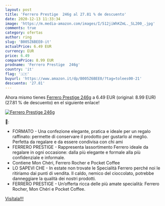 ```yaml
---
layout: post
title: 'Ferrero Prestige  246g al 27.81 % de descuento'
date: 2020-12-13 11:33:34
image: 'https://m.media-amazon.com/images/I/512jiWhKZmL._SL200_.jpg'
comments: true
category: ofertas
author: ring
slug: 'B005Z6BEE0-it'
actualPrice: 6.49 EUR
currency: EUR
price: 6.49
comparePrice: 8.99 EUR
prodname: 'Ferrero Prestige  246g'
country: 'it'
flag: '🇮🇹'
buyurl: 'https://www.amazon.it/dp/B005Z6BEE0/?tag=tolees00-21'
descuento: '27.81'
---
```


Ahora mismo tienes [Ferrero Prestige  246g](https://www.amazon.it/dp/B005Z6BEE0/?tag=tolees00-21) a 6.49 EUR (original: 8.99 EUR) (27.81 %  de descuento) en el siguiente enlace!

[![Ferrero Prestige  246g](https://m.media-amazon.com/images/I/512jiWhKZmL._SL200_.jpg)](https://www.amazon.it/dp/B005Z6BEE0/?tag=tolees00-21)

🔎:

- FORMATO - Una confezione elegante, pratica e ideale per un regalo raffinato: permette di conservare il prodotto per gustarlo al meglio. Perfetta da regalare e da essere condivisa con chi ami
- FERRERO PRESTIGE - Rappresenta lassortimento Ferrero ideale da regalare in ogni occasione: dalla più elegante e formale alla più confidenziale e informale.
- Contiene Mon Chéri, Ferrero Rocher e Pocket Coffee
- LO SAPEVI CHE - In estate non trovate le Specialità Ferrero perché noi le ritiriamo dai punti di vendita. Il caldo, nemico del cioccolato, potrebbe danneggiare la qualità dei nostri prodotti.
- FERRERO PRESTIGE - Un’offerta ricca delle più amate specialità: Ferrero Rocher, Mon Chéri e Pocket Coffee.

[Visítala!!!](https://www.amazon.it/dp/B005Z6BEE0/?tag=tolees00-21)
